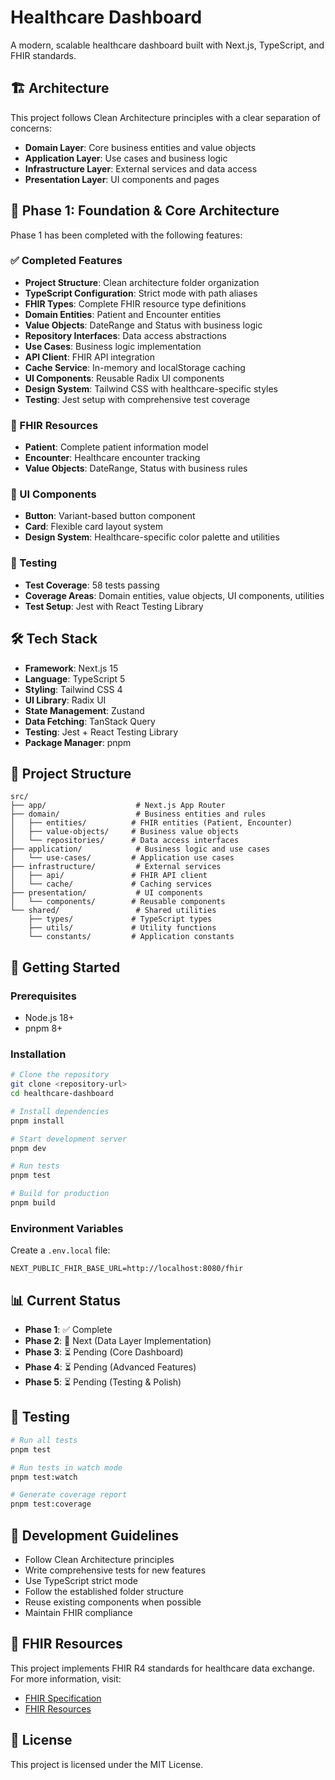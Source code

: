 # Healthcare Dashboard

A modern, scalable healthcare dashboard built with Next.js, TypeScript, and FHIR standards.

## 🏗️ Architecture

This project follows Clean Architecture principles with a clear separation of concerns:

- **Domain Layer**: Core business entities and value objects
- **Application Layer**: Use cases and business logic
- **Infrastructure Layer**: External services and data access
- **Presentation Layer**: UI components and pages

## 🚀 Phase 1: Foundation & Core Architecture

Phase 1 has been completed with the following features:

### ✅ Completed Features

- **Project Structure**: Clean architecture folder organization
- **TypeScript Configuration**: Strict mode with path aliases
- **FHIR Types**: Complete FHIR resource type definitions
- **Domain Entities**: Patient and Encounter entities
- **Value Objects**: DateRange and Status with business logic
- **Repository Interfaces**: Data access abstractions
- **Use Cases**: Business logic implementation
- **API Client**: FHIR API integration
- **Cache Service**: In-memory and localStorage caching
- **UI Components**: Reusable Radix UI components
- **Design System**: Tailwind CSS with healthcare-specific styles
- **Testing**: Jest setup with comprehensive test coverage

### 🏥 FHIR Resources

- **Patient**: Complete patient information model
- **Encounter**: Healthcare encounter tracking
- **Value Objects**: DateRange, Status with business rules

### 🎨 UI Components

- **Button**: Variant-based button component
- **Card**: Flexible card layout system
- **Design System**: Healthcare-specific color palette and utilities

### 🧪 Testing

- **Test Coverage**: 58 tests passing
- **Coverage Areas**: Domain entities, value objects, UI components, utilities
- **Test Setup**: Jest with React Testing Library

## 🛠️ Tech Stack

- **Framework**: Next.js 15
- **Language**: TypeScript 5
- **Styling**: Tailwind CSS 4
- **UI Library**: Radix UI
- **State Management**: Zustand
- **Data Fetching**: TanStack Query
- **Testing**: Jest + React Testing Library
- **Package Manager**: pnpm

## 📁 Project Structure

```
src/
├── app/                    # Next.js App Router
├── domain/                 # Business entities and rules
│   ├── entities/          # FHIR entities (Patient, Encounter)
│   ├── value-objects/     # Business value objects
│   └── repositories/      # Data access interfaces
├── application/            # Business logic and use cases
│   └── use-cases/         # Application use cases
├── infrastructure/         # External services
│   ├── api/               # FHIR API client
│   └── cache/             # Caching services
├── presentation/           # UI components
│   └── components/        # Reusable components
└── shared/                 # Shared utilities
    ├── types/             # TypeScript types
    ├── utils/             # Utility functions
    └── constants/         # Application constants
```

## 🚀 Getting Started

### Prerequisites

- Node.js 18+
- pnpm 8+

### Installation

```bash
# Clone the repository
git clone <repository-url>
cd healthcare-dashboard

# Install dependencies
pnpm install

# Start development server
pnpm dev

# Run tests
pnpm test

# Build for production
pnpm build
```

### Environment Variables

Create a `.env.local` file:

```env
NEXT_PUBLIC_FHIR_BASE_URL=http://localhost:8080/fhir
```

## 📊 Current Status

- **Phase 1**: ✅ Complete
- **Phase 2**: 🔄 Next (Data Layer Implementation)
- **Phase 3**: ⏳ Pending (Core Dashboard)
- **Phase 4**: ⏳ Pending (Advanced Features)
- **Phase 5**: ⏳ Pending (Testing & Polish)

## 🧪 Testing

```bash
# Run all tests
pnpm test

# Run tests in watch mode
pnpm test:watch

# Generate coverage report
pnpm test:coverage
```

## 📝 Development Guidelines

- Follow Clean Architecture principles
- Write comprehensive tests for new features
- Use TypeScript strict mode
- Follow the established folder structure
- Reuse existing components when possible
- Maintain FHIR compliance

## 🔗 FHIR Resources

This project implements FHIR R4 standards for healthcare data exchange. For more information, visit:

- [FHIR Specification](https://www.hl7.org/fhir/)
- [FHIR Resources](https://www.hl7.org/fhir/resourcelist.html)

## 📄 License

This project is licensed under the MIT License.
